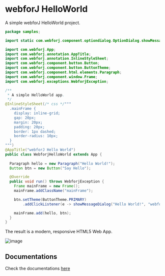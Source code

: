 # webforJ HelloWorld
A simple webforJ HelloWorld project.

```java
package samples;

import static com.webforj.component.optiondialog.OptionDialog.showMessageDialog;

import com.webforj.App;
import com.webforj.annotation.AppTitle;
import com.webforj.annotation.InlineStyleSheet;
import com.webforj.component.button.Button;
import com.webforj.component.button.ButtonTheme;
import com.webforj.component.html.elements.Paragraph;
import com.webforj.component.window.Frame;
import com.webforj.exceptions.WebforjException;

/**
 * A simple HelloWorld app.
 */
@InlineStyleSheet(/* css */"""
  .mainFrame {
    display: inline-grid;
    gap: 20px;
    margin: 20px;
    padding: 20px;
    border: 1px dashed;
    border-radius: 10px;
  }
""")
@AppTitle("webforJ Hello World")
public class WebforjHelloWorld extends App {
  
  Paragraph hello = new Paragraph("Hello World!");
  Button btn = new Button("Say Hello");

  @Override
  public void run() throws WebforjException {
    Frame mainFrame = new Frame();
    mainFrame.addClassName("mainFrame");

    btn.setTheme(ButtonTheme.PRIMARY)
        .addClickListener(e -> showMessageDialog("Hello World!", "webforJ Message"));

    mainFrame.add(hello, btn);
  }
}
```

The result is a modern, responsive HTML5 Web App.

![image](https://github.com/webforj/webforj-hello-world/assets/4313420/7fc147a7-a056-465b-8775-fa218c105bd2)


## Documentations

Check the documentations [here](https://documentation.webforj.com/docs/installation)


